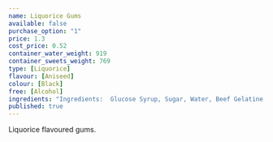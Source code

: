 ```yaml
---
name: Liquorice Gums
available: false
purchase_option: "1"
price: 1.3
cost_price: 0.52
container_water_weight: 919
container_sweets_weight: 769
type: [Liquorice]
flavour: [Aniseed]
colour: [Black]
free: [Alcohol]
ingredients: "Ingredients:  Glucose Syrup, Sugar, Water, Beef Gelatine, Potato Starch, Liquorice Powder, Natural Colour (Vegetable Carbon), Palm Oil, Glazing Agent (Carnauba Wax)."
published: true
---
```

Liquorice flavoured gums.